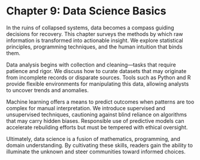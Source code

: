 # Chapter 9: Data Science Basics

In the ruins of collapsed systems, data becomes a compass guiding decisions for recovery. This chapter surveys the methods by which raw information is transformed into actionable insight. We explore statistical principles, programming techniques, and the human intuition that binds them.

Data analysis begins with collection and cleaning—tasks that require patience and rigor. We discuss how to curate datasets that may originate from incomplete records or disparate sources. Tools such as Python and R provide flexible environments for manipulating this data, allowing analysts to uncover trends and anomalies.

Machine learning offers a means to predict outcomes when patterns are too complex for manual interpretation. We introduce supervised and unsupervised techniques, cautioning against blind reliance on algorithms that may carry hidden biases. Responsible use of predictive models can accelerate rebuilding efforts but must be tempered with ethical oversight.

Ultimately, data science is a fusion of mathematics, programming, and domain understanding. By cultivating these skills, readers gain the ability to illuminate the unknown and steer communities toward informed choices.
